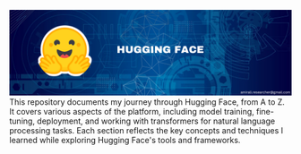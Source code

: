 ![Cover](cover.png)
This repository documents my journey through Hugging Face, from A to Z. It covers various aspects of the platform, including model training, fine-tuning, deployment, and working with transformers for natural language processing tasks. Each section reflects the key concepts and techniques I learned while exploring Hugging Face's tools and frameworks.


